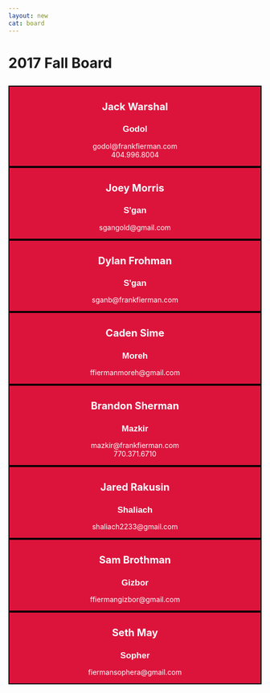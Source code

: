 ```yaml
---
layout: new
cat: board
---
```

<style>

.board {
	background: Crimson;
	float: center;
	clear: both;
   min-width: 500px;
   color: White;
	text-align: center;
}

div.board {
   margin: auto;
   border: 2px solid Black;
}
h1.board {
	font-size: 20px;
}

h2.board {
	font-size: 17px;
	font-family: Arial;
}	

</style>

<h1>

2017 Fall Board

</h1>

<div class="board"> 
         <h1 class="board">Jack Warshal</h1>
	 <h2 class="board">Godol</h2>
	 <p class="board">godol@frankfierman.com<br>
	 404.996.8004</p>
	 </div>

<div class="board"> 
         <h1 class="board">Joey Morris</h1>
	 <h2 class="board">S'gan</h2>
	 <p class="board">sgangold@gmail.com<br>
	 </p>
	 </div>

<div class="board"> 
         <h1 class="board">Dylan Frohman</h1>
	 <h2 class="board">S'gan</h2>
	 <p class="board">sganb@frankfierman.com<br>
	 </p>
	 </div>
	 
<div class="board"> 
         <h1 class="board">Caden Sime</h1>
	 <h2 class="board">Moreh</h2>
	 <p class="board">ffiermanmoreh@gmail.com<br>
	 </p>
	 </div>
	
<div class="board"> 
         <h1 class="board">Brandon Sherman</h1>
	 <h2 class="board">Mazkir</h2>
	 <p class="board">mazkir@frankfierman.com<br>
	 770.371.6710
	 </p>
	 </div>
	 
<div class="board"> 
         <h1 class="board">Jared Rakusin</h1>
	 <h2 class="board">Shaliach</h2>
	 <p class="board">shaliach2233@gmail.com<br>
	 </p>
	 </div>
	 
<div class="board"> 
         <h1 class="board">Sam Brothman</h1>
	 <h2 class="board">Gizbor</h2>
	 <p class="board">ffiermangizbor@gmail.com<br>
	 </p>
	 </div>
	 
<div class="board"> 
         <h1 class="board">Seth May</h1>
	 <h2 class="board">Sopher</h2>
	 <p class="board">fiermansophera@gmail.com<br>
	 </p>
	 </div>
